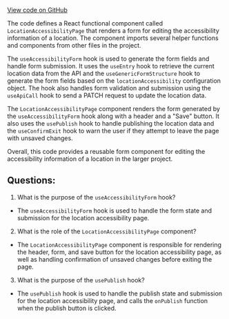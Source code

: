 [View code on GitHub](https://github.com/technologiestiftung/kulturdaten-frontend/blob/master/components/pages/location/accessibility.tsx)

The code defines a React functional component called `LocationAccessibilityPage` that renders a form for editing the accessibility information of a location. The component imports several helper functions and components from other files in the project.

The `useAccessibilityForm` hook is used to generate the form fields and handle form submission. It uses the `useEntry` hook to retrieve the current location data from the API and the `useGenericFormStructure` hook to generate the form fields based on the `locationAccessibility` configuration object. The hook also handles form validation and submission using the `useApiCall` hook to send a PATCH request to update the location data.

The `LocationAccessibilityPage` component renders the form generated by the `useAccessibilityForm` hook along with a header and a "Save" button. It also uses the `usePublish` hook to handle publishing the location data and the `useConfirmExit` hook to warn the user if they attempt to leave the page with unsaved changes.

Overall, this code provides a reusable form component for editing the accessibility information of a location in the larger project.
## Questions: 
 1. What is the purpose of the `useAccessibilityForm` hook?
- The `useAccessibilityForm` hook is used to handle the form state and submission for the location accessibility page.

2. What is the role of the `LocationAccessibilityPage` component?
- The `LocationAccessibilityPage` component is responsible for rendering the header, form, and save button for the location accessibility page, as well as handling confirmation of unsaved changes before exiting the page.

3. What is the purpose of the `usePublish` hook?
- The `usePublish` hook is used to handle the publish state and submission for the location accessibility page, and calls the `onPublish` function when the publish button is clicked.